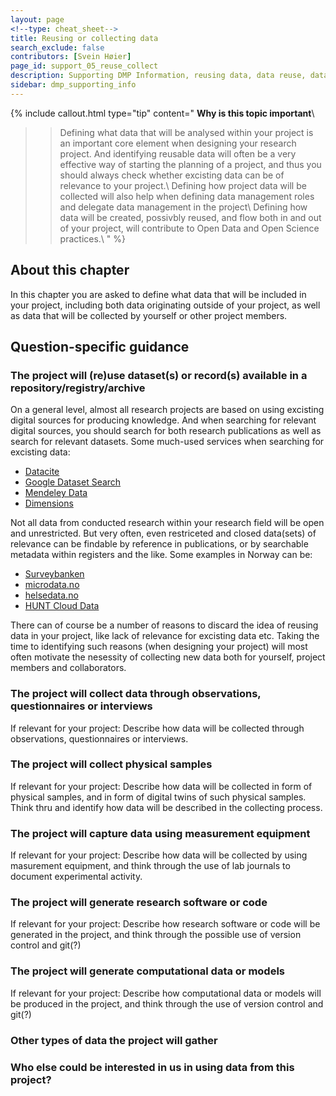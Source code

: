 ```yaml
---
layout: page
<!--type: cheat_sheet-->
title: Reusing or collecting data
search_exclude: false
contributors: [Svein Høier]
page_id: support_05_reuse_collect
description: Supporting DMP Information, reusing data, data reuse, data re-use, pre-existing data
sidebar: dmp_supporting_info
---
```


{% include callout.html type="tip" content="
**Why is this topic important**\\
>> Defining what data that will be analysed within your project is an important core element when designing your research project. And identifying reusable data will often be a very effective way of starting the planning of a project, and thus you should always check whether excisting data can be of relevance to your project.\\
>> Defining how project data will be collected will also help when defining data management roles and delegate data management in the project\\
>> Defining how data will be created, possivbly reused, and flow both in and out of your project, will contribute to Open Data and Open Science practices.\\
" %}

## About this chapter

In this chapter you are asked to define what data that will be included in your project, including both data originating outside of your project, as well as data that will be collected by yourself or other project members.   

## Question-specific guidance

### The project will (re)use dataset(s) or record(s) available in a repository/registry/archive
On a general level, almost all research projects are based on using excisting digital sources for producing knowledge. And when searching for relevant digital sources, you should search for both research publications as well as search for relevant datasets. Some much-used services when searching for excisting data: 
- [Datacite](https://pages.github.com/)
- [Google Dataset Search](https://pages.github.com/)
- [Mendeley Data](https://pages.github.com/)
- [Dimensions](https://pages.github.com/)

Not all data from conducted research within your research field will be open and unrestricted. But very often, even restriceted and closed data(sets) of relevance can be findable by reference in publications, or by searchable metadata within registers and the like. Some examples in Norway can be:
- [Surveybanken](https://sikt.no/surveybanken)
- [microdata.no](https://www.microdata.no)
- [helsedata.no](https://www.helsedata.no)
- [HUNT Cloud Data](https://hunt-db.medisin.ntnu.no/hunt-db/variablelist)

There can of course be a number of reasons to discard the idea of reusing data in your project, like lack of relevance for excisting data etc. Taking the time to identifying such reasons (when designing your project) will most often motivate the nesessity of collecting new data both for yourself, project members and collaborators. 

### The project will collect data through observations, questionnaires or interviews
If relevant for your project: Describe how data will be collected through observations, questionnaires or interviews. 

 
### The project will collect physical samples
If relevant for your project: Describe how data will be collected in form of physical samples, and in form of digital twins of such physical samples. Think thru and identify how data will be described in the collecting process.  

### The project will capture data using measurement equipment
If relevant for your project: Describe how data will be collected by using masurement equipment, and think through the use of lab journals to document experimental activity.  

### The project will generate research software or code
If relevant for your project: Describe how research software or code will be generated in the project, and think through the possible use of version control and git(?)

### The project will generate computational data or models
If relevant for your project: Describe how computational data or models will be produced in the project, and think through the use of version control and git(?)

### Other types of data the project will gather

### Who else could be interested in us in using data from this project?



